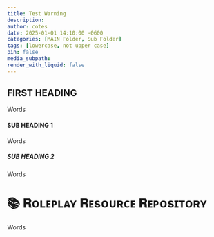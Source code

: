 ```yaml
---
title: Test Warning 
description: 
author: cotes
date: 2025-01-01 14:10:00 -0600
categories: [MAIN Folder, Sub Folder]
tags: [lowercase, not upper case]
pin: false
media_subpath: 
render_with_liquid: false
---
```

<!-- markdownlint-capture -->
<!-- markdownlint-disable -->
[comment]: <> (Military Time )
[comment]: <> (Categories [MAIN COLLAPSE, Sub Collapse] )
[comment]: <> (TAGS = Always Lower Case)
[comment]: <> (Media_Subpath is a basically an Internal Hyperlink Call: '/posts/20180809')
[comment]: <> (The number being the date code in this example)
<!-- markdownlint-restore -->

## FIRST HEADING

Words

#### SUB HEADING 1

Words

##### SUB HEADING 2

Words

# 📚 𝐑ᴏʟᴇᴘʟᴀʏ 𝐑ᴇsᴏᴜʀᴄᴇ 𝐑ᴇᴘᴏsɪᴛᴏʀʏ

Words
